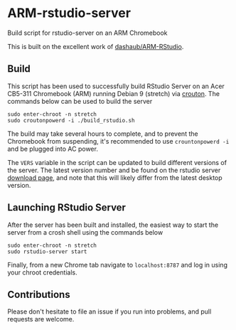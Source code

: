 # ARM-rstudio-server
Build script for rstudio-server on an ARM Chromebook

This is built on the excellent work of [dashaub/ARM-RStudio](https://github.com/dashaub/ARM-RStudio).

## Build
This script has been used to successfully build RStudio Server on an Acer CB5-311 Chromebook (ARM) running Debian 9 (stretch) via [crouton](https://github.com/dnschneid/crouton).  The commands below can be used to build the server
```
sudo enter-chroot -n stretch
sudo croutonpowerd -i ./build_rstudio.sh
```
The build may take several hours to complete, and to prevent the Chromebook from suspending, it's recommended to use `crountonpowerd -i` and be plugged into AC power.

The `VERS` variable in the script can be updated to build different versions of the server.  The latest version number and be found on the rstudio server [download page](https://www.rstudio.com/products/rstudio/download-server/), and note that this will likely differ from the latest desktop version.

## Launching RStudio Server
After the server has been built and installed, the easiest way to start the server from a crosh shell using the commands below
```
sudo enter-chroot -n stretch
sudo rstudio-server start
```
Finally, from a new Chrome tab navigate to `localhost:8787` and log in using your chroot credentials.

## Contributions
Please don't hesitate to file an issue if you run into problems, and pull requests are welcome.
